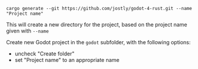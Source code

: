 `cargo generate --git https://github.com/jostly/godot-4-rust.git --name "Project name"`

This will create a new directory for the project, based on the project name given with `--name`

Create new Godot project in the `godot` subfolder, with the following options:
- uncheck "Create folder"
- set "Project name" to an appropriate name
  

